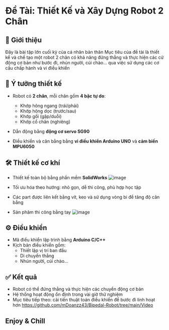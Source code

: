 # Đề Tài: Thiết Kế và Xây Dựng Robot 2 Chân

## 📌 Giới thiệu

Đây là bài tập lớn cuối kỳ của cá nhân bản thân
Mục tiêu của đề tài là thiết kế và chế tạo một robot 2 chân có khả năng đứng thẳng và thực hiện các cử động cơ bản như bước đi, nhún người, cúi chào... qua việc sử dụng các cơ cấu chấp hành và vi điều khiển

## 🧠 Ý tưởng thiết kế

- Robot có **2 chân**, mỗi chân gồm **4 bậc tự do**:
  - Khớp hông ngang (trái/phải)
  - Khớp hông dọc (trước/sau)
  - Khớp gối (gập/duỗi)
  - Khớp cổ chân (nghiêng)

- Dẫn động bằng **động cơ servo SG90**
- Điều khiển và cân bằng bằng **vi điều khiển Arduino UNO** và **cảm biến MPU6050**

## 🛠 Thiết kế cơ khí
- Thiết kế toàn bộ bằng phần mềm **SolidWorks**
![image](https://github.com/user-attachments/assets/f39d9575-336c-4fdc-a822-b74cbc4b529a)

  
- Tối ưu hóa theo hướng: nhỏ gọn, dễ thi công, phù hợp học tập
- Các part được liên kết bằng vít, keo và sử dụng vòng bi để tăng độ cân bằng
- Sản phâm thi công bằng tay 
  ![image](https://github.com/user-attachments/assets/c0e08d10-ddb3-48dd-86c7-6e61a767d7ed)


## ⚙️ Điều khiển

- Mã điều khiển lập trình bằng **Arduino C/C++**
- Kịch bản điều khiển gồm:
  - Thiết lập vị trí ban đầu
  - Di chuyển thẳng
  - Nhún người, cúi chào...


## ✅ Kết quả

- Robot có thể đứng thẳng và thực hiện các chuyển động cơ bản
- Hệ thống hoạt động ổn định trong vài giờ thử nghiệm
- Mục tiêu tiếp theo: cải tiến thuật toán điều khiển để bước đi linh hoạt hơn
https://github.com/mDoanzz43/Bipedal-Robot/tree/main/Video

## Enjoy & Chill


